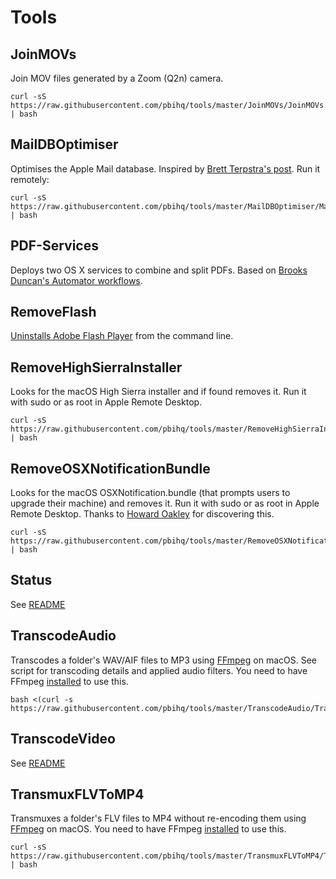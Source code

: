 # Tools

## JoinMOVs

Join MOV files generated by a Zoom (Q2n) camera.

    curl -sS https://raw.githubusercontent.com/pbihq/tools/master/JoinMOVs/JoinMOVs.sh | bash

## MailDBOptimiser

Optimises the Apple Mail database. Inspired by [Brett Terpstra's post][1]. Run it remotely:  

    curl -sS https://raw.githubusercontent.com/pbihq/tools/master/MailDBOptimiser/MailDBOptimiser.sh | bash

[1]: http://brettterpstra.com/2015/10/27/vacuuming-mail-dot-app-on-el-capitan/

## PDF-Services

Deploys two OS X services to combine and split PDFs. Based on [Brooks Duncan's Automator workflows][2].

[2]: http://www.documentsnap.com/how-to-combine-pdf-files-in-mac-osx-using-automator-to-make-a-service/

## RemoveFlash

[Uninstalls Adobe Flash Player][3] from the command line.

[3]: https://helpx.adobe.com/flash-player/kb/uninstall-flash-player-mac-os.html

## RemoveHighSierraInstaller

Looks for the macOS High Sierra installer and if found removes it. Run it with sudo or as root in Apple Remote Desktop.

    curl -sS https://raw.githubusercontent.com/pbihq/tools/master/RemoveHighSierraInstaller/RemoveHighSierraInstaller.sh | bash

## RemoveOSXNotificationBundle

Looks for the macOS OSXNotification.bundle (that prompts users to upgrade their machine) and removes it. Run it with sudo or as root in Apple Remote Desktop.
Thanks to [Howard Oakley][6] for discovering this.

    curl -sS https://raw.githubusercontent.com/pbihq/tools/master/RemoveOSXNotificationBundle/RemoveOSXNotificationBundle.sh | bash

[6]: https://eclecticlight.co/2017/11/09/apple-is-nudging-us-to-upgrade-to-flagging-high-sierra/

## Status

See [README](https://github.com/pbihq/tools/tree/master/Status)

## TranscodeAudio

Transcodes a folder's WAV/AIF files to MP3 using [FFmpeg][4] on macOS. See script for transcoding details and applied audio filters. You need to have FFmpeg [installed][5] to use this.

    bash <(curl -s https://raw.githubusercontent.com/pbihq/tools/master/TranscodeAudio/TranscodeAudio.sh)

[4]: https://ffmpeg.org/
[5]: https://trac.ffmpeg.org/wiki/CompilationGuide/MacOSX

## TranscodeVideo

See [README](https://github.com/pbihq/tools/tree/master/TranscodeVideo)

## TransmuxFLVToMP4

Transmuxes a folder's FLV files to MP4 without re-encoding them using [FFmpeg][4] on macOS. You need to have FFmpeg [installed][5] to use this.

    curl -sS https://raw.githubusercontent.com/pbihq/tools/master/TransmuxFLVToMP4/TransmuxFLVToMP4.sh | bash